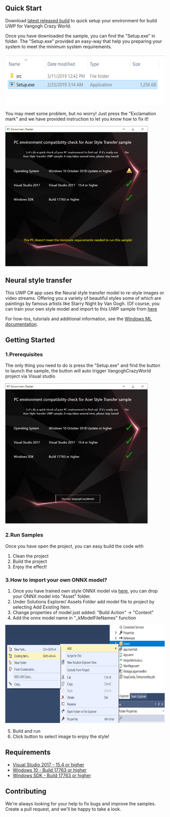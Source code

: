 ## Quick Start
Download <a href="https://github.com/acerwebai/VangoghCrazyWorld-UWP/releases/download/v0.4/Source.zip">latest released build</a> to quick setup your environment for build UWP for Vangogh Crazy World.

Once you have downloaded the sample, you can find the "Setup.exe" in folder. The "Setup.exe" provided an easy-way that help you preparing your system to meet the minimum system requirements.

<img src = 'Images/Unzipfolder.png' height = '163px'>

You may meet some problem, but no worry! Just press the "Exclamation mark" and we have provided instruction to let you know how to fix it!

<img src = 'Images/EnvChecker_err.png' height = '442px'>
 

## Neural style transfer
This UWP C# app uses the Neural style transfer model to re-style images or video streams. Offering you a variety of beautiful styles some of which are paintings by famous artists like Starry Night by Van Gogh. (Of course, you can train your own style model and import to this UWP sample from [here](https://github.com/acerwebai/VangoghCrazyWorld)  

For how-tos, tutorials and additional information, see the [Windows ML documentation](https://docs.microsoft.com/windows/ai/).

## Getting Started
### 1.Prerequisites
The only thing you need to do is press the "Setup.exe" and find the button to launch the sample, the button will auto trigger VangoghCrazyWorld project via Visual studio

<img src = 'Images/EnvChecker.png' height = '442px'>

### 2.Run Samples
Once you have open the project, you can easy build the code with 
  1. Clean the project
  2. Build the project 
  3. Enjoy the effect!

### 3.How to import your own ONNX model? 
  1. Once you have trained own style ONNX model via [here](https://github.com/AcerWilliamH/VangoghCrazyWorld), you can drop your ONNX model into "Asset" folder.
  2. Under Solutions Explorer/ Assets Folder add model file to project by selecting Add Existing Item.
  3. Change properties of model just added: "Build Action" -> "Content"
  4. Add the onnx model name in "_kModelFileNames" function
  
  <img src = 'Images/Assets.png' height = '309px'>
  
  5. Build and run
  6. Click button to select image to enjoy the style!


## Requirements

- [Visual Studio 2017 - 15.4 or higher](https://developer.microsoft.com/en-us/windows/downloads)
- [Windows 10 - Build 17763 or higher](https://www.microsoft.com/en-us/software-download/windowsinsiderpreviewiso)
- [Windows SDK - Build 17763 or higher](https://www.microsoft.com/en-us/software-download/windowsinsiderpreviewSDK)


## Contributing

We're always looking for your help to fix bugs and improve the samples. Create a pull request, and we'll be happy to take a look.
